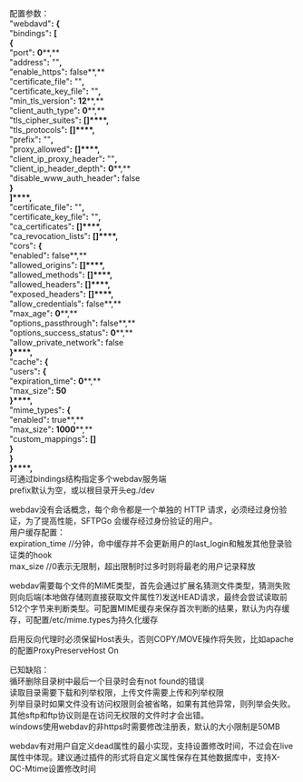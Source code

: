 配置参数：  
"webdavd"**:** **{**  
"bindings"**:** **[**  
**{**  
"port"**:** **0****,**  
"address"**:** ""**,**  
"enable_https"**:** false**,**  
"certificate_file"**:** ""**,**  
"certificate_key_file"**:** ""**,**  
"min_tls_version"**:** **12****,**  
"client_auth_type"**:** **0****,**  
"tls_cipher_suites"**:** **[]****,**  
"tls_protocols"**:** **[]****,**  
"prefix"**:** ""**,**  
"proxy_allowed"**:** **[]****,**  
"client_ip_proxy_header"**:** ""**,**  
"client_ip_header_depth"**:** **0****,**  
"disable_www_auth_header"**:** false  
**}**  
**]****,**  
"certificate_file"**:** ""**,**  
"certificate_key_file"**:** ""**,**  
"ca_certificates"**:** **[]****,**  
"ca_revocation_lists"**:** **[]****,**  
"cors"**:** **{**  
"enabled"**:** false**,**  
"allowed_origins"**:** **[]****,**  
"allowed_methods"**:** **[]****,**  
"allowed_headers"**:** **[]****,**  
"exposed_headers"**:** **[]****,**  
"allow_credentials"**:** false**,**  
"max_age"**:** **0****,**  
"options_passthrough"**:** false**,**  
"options_success_status"**:** **0****,**  
"allow_private_network"**:** false  
**}****,**  
"cache"**:** **{**  
"users"**:** **{**  
"expiration_time"**:** **0****,**  
"max_size"**:** **50**  
**}****,**  
"mime_types"**:** **{**  
"enabled"**:** true**,**  
"max_size"**:** **1000****,**  
"custom_mappings"**:** **[]**  
**}**  
**}**  
**}****,**  
可通过bindings结构指定多个webdav服务端  
prefix默认为空，或以根目录开头eg./dev
 
webdav没有会话概念，每个命令都是一个单独的 HTTP 请求，必须经过身份验证，为了提高性能，SFTPGo 会缓存经过身份验证的用户。  
用户缓存配置：  
expiration_time //分钟，命中缓存并不会更新用户的last_login和触发其他登录验证类的hook  
max_size //0表示无限制，超出限制时过多时则将最老的用户记录释放
 
webdav需要每个文件的MIME类型，首先会通过扩展名猜测文件类型，猜测失败则向后端(本地做存储则直接获取文件属性?)发送HEAD请求，最终会尝试读取前512个字节来判断类型。可配置MIME缓存来保存首次判断的结果，默认为内存缓存，可配置/etc/mime.types为持久化缓存
 
启用反向代理时必须保留Host表头，否则COPY/MOVE操作将失败，比如apache的配置ProxyPreserveHost On
 
已知缺陷：  
循环删除目录树中最后一个目录时会有not found的错误  
读取目录需要下载和列举权限，上传文件需要上传和列举权限  
列举目录时如果文件没有访问权限则会被省略，如果有其他异常，则列举会失败。其他sftp和ftp协议则是在访问无权限的文件时才会出错。  
windows使用webdav的非https时需要修改注册表，默认的大小限制是50MB
 
webdav有对用户自定义dead属性的最小实现，支持设置修改时间，不过会在live属性中体现。建议通过插件的形式将自定义属性保存在其他数据库中，支持X-OC-Mtime设置修改时间